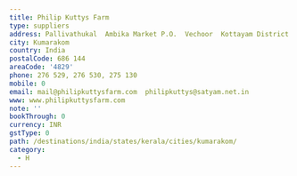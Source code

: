 ```yaml
---
title: Philip Kuttys Farm
type: suppliers
address: Pallivathukal  Ambika Market P.O.  Vechoor  Kottayam District
city: Kumarakom
country: India
postalCode: 686 144
areaCode: '4829'
phone: 276 529, 276 530, 275 130
mobile: 0
email: mail@philipkuttysfarm.com  philipkuttys@satyam.net.in
www: www.philipkuttysfarm.com
note: ''
bookThrough: 0
currency: INR
gstType: 0
path: /destinations/india/states/kerala/cities/kumarakom/
category:
  - H
---
```


